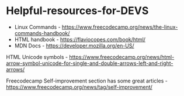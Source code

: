 # Helpful-resources-for-DEVS

- Linux Commands -  https://www.freecodecamp.org/news/the-linux-commands-handbook/
- HTML handbook - https://flaviocopes.com/book/html/
- MDN Docs - https://developer.mozilla.org/en-US/

HTML Unicode symbols - https://www.freecodecamp.org/news/html-arrow-symbol-unicode-for-single-and-double-arrows-left-and-right-arrows/

Freecodecamp Self-improvement section has some great articles - https://www.freecodecamp.org/news/tag/self-improvement/
